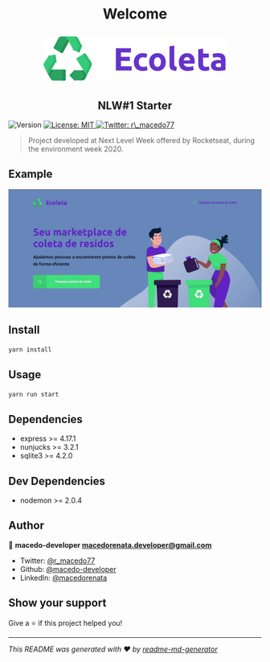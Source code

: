 <h1 align="center"><p>Welcome</p><img src="./public/assets/logo.svg" alt="Ecoleta"/></h1>
<h2 align="center">NLW#1 Starter</h2>
<p>
  <img alt="Version" src="https://img.shields.io/badge/version-1.0.0-blue.svg?cacheSeconds=2592000" />
  <a href="#" target="_blank">
    <img alt="License: MIT" src="https://img.shields.io/badge/License-MIT-yellow.svg" />
  </a>
  <a href="https://twitter.com/r_macedo77" target="_blank">
    <img alt="Twitter: r\_macedo77" src="https://img.shields.io/twitter/follow/r_macedo77.svg?style=social" />
  </a>
</p>

> Project developed at Next Level Week offered by Rocketseat, during the environment week 2020.

## Example

<p align="center">
<img src="./public/assets/demostre.gif" alt="Example"/>
</p>

## Install

```sh
yarn install
```

## Usage

```sh
yarn run start
```

## Dependencies

- express >= 4.17.1
- nunjucks >= 3.2.1
- sqlite3 >= 4.2.0

## Dev Dependencies

- nodemon >= 2.0.4

## Author

👤 **macedo-developer <macedorenata.developer@gmail.com>**

- Twitter: [@r_macedo77](https://twitter.com/r_macedo77)
- Github: [@macedo-developer](https://github.com/macedo-developer)
- LinkedIn: [@macedorenata](https://linkedin.com/in/macedorenata)

## Show your support

Give a ⭐️ if this project helped you!

---

_This README was generated with ❤️ by [readme-md-generator](https://github.com/kefranabg/readme-md-generator)_
